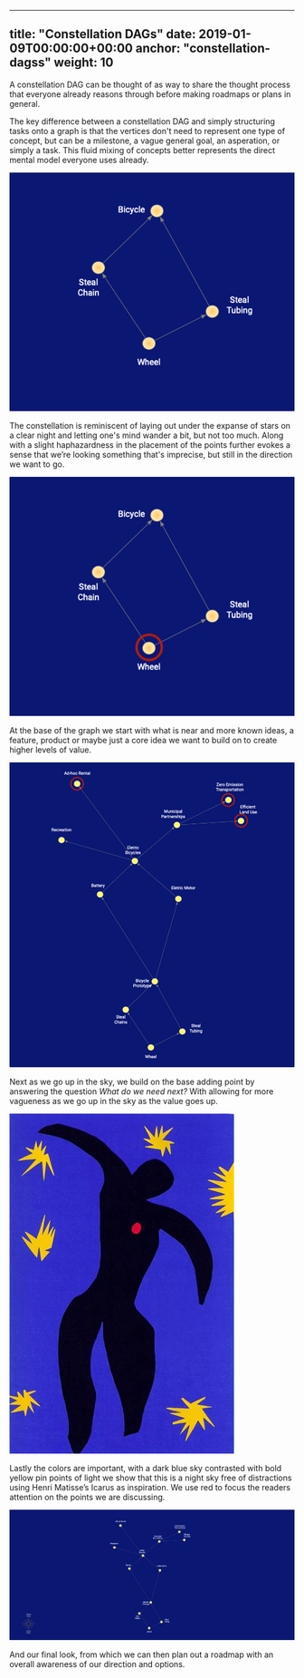 

---
title: "Constellation DAGs"
date: 2019-01-09T00:00:00+00:00
anchor: "constellation-dagss"
weight: 10
---

A constellation DAG can be thought of as way to share the thought process that everyone 
already reasons through before making roadmaps or plans in general.

The key difference between a constellation DAG and simply structuring tasks onto a graph
is that the vertices don't need to represent one type of concept, but can be a milestone, a 
vague general goal, an asperation, or simply a task. This fluid mixing of concepts better
represents the direct mental model everyone uses already.

![](images/constellation-dags-1.png)

The constellation is reminiscent of laying out under the expanse of stars on a clear
night and letting one's mind wander a bit, but not too much. Along with a slight
haphazardness in the placement of the points further evokes a sense that we’re looking
something that's imprecise, but still in the direction we want to go.

![](images/constellation-dags-2.png)

At the base of the graph we start with what is near and more known ideas, a feature,
product or maybe just a core idea we want to build on to create higher levels of value.

![](images/constellation-dags-3.png)

Next as we go up in the sky, we build on the base adding point by answering the question 
*What do we need next?* With allowing for more vagueness as we go up in the sky as the
value goes up.

![](images/icarus-1944.jpg)

Lastly the colors are important, with a dark blue sky contrasted with bold yellow pin
points of light we show that this is a night sky free of distractions using Henri 
Matisse’s Icarus as inspiration. We use red to focus the readers attention on the points
we are discussing. 

![](images/constellation-dags-4.png)

And our final look, from which we can then plan out a roadmap    with an overall awareness
of our direction and options. 